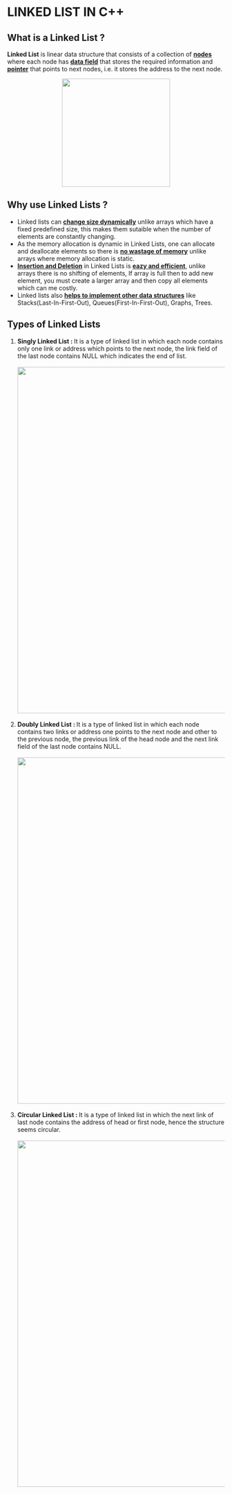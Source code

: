 # LINKED LIST IN C++
<h2>What is a Linked List ?</h2><p><b>Linked List</b> is linear data structure that consists of a collection of <ins><b>nodes</b></ins> where each node has <ins><b>data field</b></ins> that stores the required information and <ins><b>pointer</b></ins> that points to next nodes, i.e. it stores the address to the next node.</p><div align = "center"><img src = "https://i.imgur.com/n8xZW7y.jpeg" style="width: 250px; height: auto;"> </div><h2>Why use Linked Lists ?</h2><ul><li>Linked lists can <ins><b>change size dynamically</b></ins> unlike arrays which have a fixed predefined size, this makes them sutaible when the number of elements are constantly changing.</li><li>As the memory allocation is dynamic in Linked Lists, one can allocate and deallocate elements so there is <ins><b>no wastage of memory</b></ins> unlike arrays where memory allocation is static.</li><li><ins><b>Insertion and Deletion</b></ins> in Linked Lists is <b><ins>eazy and efficient</b></ins>, unlike arrays there is no shifting of elements, If array is full then to add new element, you must create a larger array and then copy all elements which can me costly.</li><li>Linked lists also <b><ins>helps to implement other data structures</b></ins> like Stacks(Last-In-First-Out), Queues(First-In-First-Out), Graphs, Trees.</li></ul><h2>Types of Linked Lists</h2><ol><li><b>Singly Linked List : </b>It is a type of linked list in which each node contains only one link or address which points to the next node, the link field of the last node contains NULL which indicates the end of list.</li></ul><br/><div align = "center"><img src = "https://i.imgur.com/H8ZF56l.png"style="width: 800px; height: auto;"></div><br/><li><b>Doubly Linked List : </b>It is a type of linked list in which each node contains two links or address one points to the next node and other to the previous node, the previous link of the head node and the next link field of the last node contains NULL.</li><br/><div align = "center"><img src = "https://i.imgur.com/CYV377n.png"style="width: 800px; height: auto;"></div><br/><li><b>Circular Linked List : </b>It is a type of linked list in which the next link of last node contains the address of head or first node, hence the structure seems circular.</li><br/><div align = "center"><img src = "https://i.imgur.com/qnmdnpj.png"style="width: 800px; height: auto;"></div</ol>
